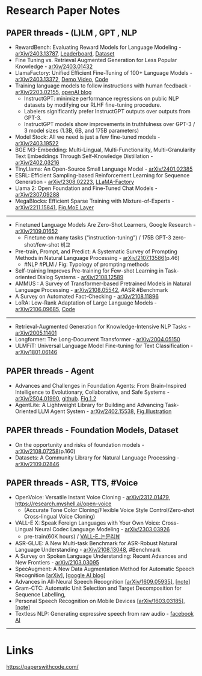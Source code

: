 # Research Paper Notes 
## PAPER threads - (L)LM , GPT , NLP
* RewardBench: Evaluating Reward Models for Language Modeling - [arXiv/2403.13787](https://arxiv.org/pdf/2403.13787v1.pdf), [Leaderboard](https://huggingface.co/spaces/allenai/reward-bench), [Dataset](https://huggingface.co/datasets/allenai/reward-bench)
* Fine Tuning vs. Retrieval Augmented Generation for Less Popular Knowledge - [arXiv/2403.01432](https://arxiv.org/abs/2403.01432)
* LlamaFactory: Unified Efficient Fine-Tuning of 100+ Language Models - [arXiv/2403.13372](https://arxiv.org/abs/2403.13372), [Demo Video](https://youtu.be/W29FgeZEpus?si=vhYd_dcGMt5lLTEo), [Code](https://github.com/hiyouga/LLaMA-Factory)
* Training language models to follow instructions with human feedback - [arXiv/2203.02155](https://arxiv.org/abs/2203.02155), [openAI blog](https://openai.com/blog/instruction-following/)
  - InstructGPT: minimize performance regressions on public NLP datasets by modifying our RLHF fine-tuning procedure.
  - Labelers significantly prefer InstructGPT outputs over outputs from GPT-3.
  - InstructGPT models show improvements in truthfulness over GPT-3 / 3 model sizes (1.3B, 6B, and 175B parameters)
* Model Stock: All we need is just a few fine-tuned models - [arXiv/2403.19522](https://arxiv.org/abs/2403.19522)
* BGE M3-Embedding: Multi-Lingual, Multi-Functionality, Multi-Granularity Text Embeddings Through Self-Knowledge Distillation - [arXiv/2402.03216](https://arxiv.org/abs/2402.03216)
* TinyLlama: An Open-Source Small Language Model - [arXiv/2401.02385](https://arxiv.org/abs/2401.02385)
* ESRL: Efficient Sampling-based Reinforcement Learning for Sequence Generation - [arXiv/2308.02223](https://arxiv.org/abs/2308.02223), [LLaMA-Factory](https://github.com/hiyouga/LLaMA-Factory)
* Llama 2: Open Foundation and Fine-Tuned Chat Models - [arXiv/2307.09288](https://arxiv.org/abs/2307.09288)
* MegaBlocks: Efficient Sparse Training with Mixture-of-Experts - [arXiv/2211.15841](https://arxiv.org/abs/2211.15841), [Fig.MoE Layer](https://tenstorrent.com/wp-content/uploads/2023/11/MegaBlocks.png)
------
* Finetuned Language Models Are Zero-Shot Learners, Google Research - [arXiv/2109.01652](https://arxiv.org/pdf/2109.01652.pdf) 
  - Finetune on many tasks (“instruction-tuning”) / 175B GPT-3 zero-shot/few-shot 비교
* Pre-train, Prompt, and Predict: A Systematic Survey of Prompting Methods in Natural Language Processing - [arXiv/2107.13586](https://arxiv.org/pdf/2107.13586v1.pdf)(p.46)
  - #NLP #PLM / Fig: Typology of prompting methods
* Self-training Improves Pre-training for Few-shot Learning in Task-oriented Dialog Systems - [arXiv/2108.12589](https://arxiv.org/abs/2108.12589)
* AMMUS : A Survey of Transformer-based Pretrained Models in Natural Language Processing - [arXiv/2108.05542](https://arxiv.org/abs/2108.05542), #ASR #Benchmark
* A Survey on Automated Fact-Checking - [arXiv/2108.11896](https://arxiv.org/abs/2108.11896)
* LoRA: Low-Rank Adaptation of Large Language Models - [arXiv/2106.09685](https://arxiv.org/abs/2106.09685v2), [Code](https://github.com/microsoft/LoRA)
------
* Retrieval-Augmented Generation for Knowledge-Intensive NLP Tasks -  [arXiv/2005.11401](https://arxiv.org/abs/2005.11401)
* Longformer: The Long-Document Transformer - [arXiv/2004.05150](https://arxiv.org/abs/2004.05150)
* ULMFiT: Universal Language Model Fine-tuning for Text Classification - [arXiv/1801.06146](https://arxiv.org/abs/1801.06146)


## PAPER threads - Agent 
* Advances and Challenges in Foundation Agents: From Brain-Inspired Intelligence to Evolutionary, Collaborative, and Safe Systems - [arXiv/2504.01990](https://arxiv.org/pdf/2504.01990v1), [github](https://github.com/FoundationAgents/awesome-foundation-agents). [Fig.1.2](https://github.com/FoundationAgents/awesome-foundation-agents/raw/main/assets/1-agent_framework.png)
* AgentLite: A Lightweight Library for Building and Advancing Task-Oriented LLM Agent System - [arXiv/2402.15538](https://arxiv.org/abs/2402.15538), [Fig.Illustration](https://d3i71xaburhd42.cloudfront.net/fc1dec23e44b7316cae4cda93ab0fdd1c56b2f28/9-Figure2-1.png)
  
## PAPER threads - Foundation Models, Dataset 
* On the opportunity and risks of foundation models - [arXiv/2108.07258](https://arxiv.org/abs/2108.07258)(p.160)
* Datasets: A Community Library for Natural Language Processing - [arXiv/2109.02846](https://arxiv.org/pdf/2109.02846.pdf)
 
## PAPER threads - ASR, TTS, #Voice
* OpenVoice: Versatile Instant Voice Cloning - [arXiv/2312.01479](https://arxiv.org/abs/2312.01479), https://research.myshell.ai/open-voice
  - (Accurate Tone Color Cloning/Flexible Voice Style Control/Zero-shot Cross-lingual Voice Cloning)
* VALL-E X: Speak Foreign Languages with Your Own Voice: Cross-Lingual Neural Codec Language Modeling - [arXiv/2303.03926](https://arxiv.org/abs/2303.03926)
  - pre-train(60K hours) / [VALL-E_논문리뷰](https://kimjy99.github.io/%EB%85%BC%EB%AC%B8%EB%A6%AC%EB%B7%B0/vall-e/)
* ASR-GLUE: A New Multi-task Benchmark for ASR-Robust Natural Language Understanding - [arXiv/2108.13048](https://arxiv.org/abs/2108.13048), #Benchmark
* A Survey on Spoken Language Understanding: Recent Advances and New Frontiers - [arXiv/2103.03095](https://arxiv.org/abs/2103.03095)
* SpecAugment: A New Data Augmentation Method for Automatic Speech Recognition [[arXiv](https://arxiv.org/abs/1904.08779)], [[google AI blog](https://ai.googleblog.com/2019/04/specaugment-new-data-augmentation.html)] 
* Advances in All-Neural Speech Recognition [[arXiv/1609.05935](https://arxiv.org/abs/1609.05935)], [[note](https://github.com/knlee-voice/PaperNotes/blob/master/notes/aXv1609.05935.md)]
* Gram-CTC: Automatic Unit Selection and Target Decomposition for Sequence Labelling, 
* Personal Speech Recognition on Mobile Devices [[arXiv/1603.03185](https://arxiv.org/abs/1603.03185)], [[note](notes/aXv1603.03185.md)]
* Textless NLP: Generating expressive speech from raw audio - [facebook AI](https://ai.facebook.com/blog/textless-nlp-generating-expressive-speech-from-raw-audio)

---
# Links 
https://paperswithcode.com/
